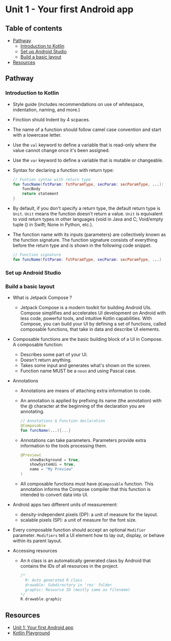 <!-- omit in toc -->
# Unit 1 - Your first Android app

<!-- omit in toc -->
## Table of contents

- [Pathway](#pathway)
  - [Introduction to Kotlin](#introduction-to-kotlin)
  - [Set up Android Studio](#set-up-android-studio)
  - [Build a basic layout](#build-a-basic-layout)
- [Resources](#resources)

## Pathway

### Introduction to Kotlin

- Style guide (includes recommendations on use of whitespace, indentation,
  naming, and more.)
- Finctiion shiuld Indent by 4 scpaces.
- The name of a function should follow camel case convention and start with a
  lowercase letter.
- Use the `val` keyword to define a variable that is read-only where the value
  cannot change once it's been assigned.
- Use the `var` keyword to define a variable that is mutable or changeable.
- Syntax for declaring a function with return type:

  ```kotlin
  // Funtion syntax with return type
  fun funcName(fstParam: fstParamType, secParam: secParamType, ...): funcReturnType{
      funcBody
      return statement
  }
  ```

- By default, if you don't specify a return type, the default return type is
  `Unit`. `Unit` means the function doesn't return a value. `Unit` is equivalent
  to void return types in other languages (void in Java and C; Void/empty tuple
  () in Swift; None in Python, etc.).
- The function name with its inputs (parameters) are collectively known as the
  function signature. The function signature consists of everything before the
  return type and is shown in the following code snippet.

  ```kotlin
  // Function signature
  fun funcName(fstParam: fstParamType, secParam: secParamType, ...)
  ```

### Set up Android Studio

### Build a basic layout

- What is Jetpack Compose ?
  - Jetpack Compose is a modern toolkit for building Android UIs. Compose
    simplifies and accelerates UI development on Android with less code,
    powerful tools, and intuitive Kotlin capabilities. With Compose, you can
    build your UI by defining a set of functions, called composable functions,
    that take in data and describe UI elements.
- Composable functions are the basic building block of a UI in Compose. A
  composable function:
  - Describes some part of your UI.
  - Doesn't return anything.
  - Takes some input and generates what's shown on the screen.
  - Function name MUST be a `noun` and using Pascal case.
- Annotations

  - Annotations are means of attaching extra information to code.
  - An annotation is applied by prefixing its name (the annotation) with the @
    character at the beginning of the declaration you are annotating.

    ```kotlin
    // Annotations & Function declaration
    @Composable
    fun funcName(...){...}
    ```

  - Annotations can take parameters. Parameters provide extra information to the
    tools processing them.

    ```kotlin
    @Preview(
        showBackground = true,
        showSystemUi = true,
        name = "My Preview"
    )
    ```

  - All composable functions must have `@Composable` function. This annotation
    informs the Compose compiler that this function is intended to convert data
    into UI.

- Android apps two different units of measurement:
  - density-independent pixels (DP): a unit of measure for the layout.
  - scalable pixels (SP): a unit of measure for the font size.
- Every composable function should accept an optional `Modifier` parameter.
  `Modifiers` tell a UI element how to lay out, display, or behave within its
  parent layout.
- Accessing resources

  - An `R` class is an automatically generated class by Android that contains
    the IDs of all resources in the project.

    ```kotlin
    /*
      R: Auto generated R class
      drawable: Subdirectory in 'res' folder
      graphic: Resource ID (mostly same as filename)
    */
    R.drawable.graphic
    ```

## Resources

- [Unit 1: Your first Android app](https://developer.android.com/courses/android-basics-compose/unit-1)
- [Kotlin Playground](https://play.kotlinlang.org/)
